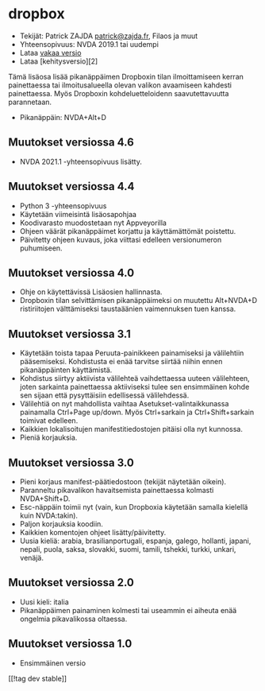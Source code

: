 # dropbox #

* Tekijät: Patrick ZAJDA <patrick@zajda.fr>, Filaos ja muut
* Yhteensopivuus: NVDA 2019.1 tai uudempi
* Lataa [vakaa versio][1]
* Lataa [kehitysversio][2]

Tämä lisäosa lisää pikanäppäimen Dropboxin tilan ilmoittamiseen kerran
painettaessa tai ilmoitusalueella olevan valikon avaamiseen kahdesti
painettaessa.  Myös Dropboxin kohdeluetteloidenn  saavutettavuutta
parannetaan.

* Pikanäppäin: NVDA+Alt+D


## Muutokset versiossa 4.6 ##

* NVDA 2021.1 -yhteensopivuus lisätty.

## Muutokset versiossa 4.4 ##

* Python 3 -yhteensopivuus
* Käytetään viimeisintä lisäosapohjaa
* Koodivarasto muodostetaan nyt Appveyorilla
* Ohjeen väärät pikanäppäimet korjattu ja käyttämättömät poistettu.
* Päivitetty ohjeen kuvaus, joka viittasi edelleen versionumeron puhumiseen.

## Muutokset versiossa 4.0 ##

* Ohje on käytettävissä Lisäosien hallinnasta.
* Dropboxin tilan selvittämisen pikanäppäimeksi on muutettu Alt+NVDA+D
  ristiriitojen välttämiseksi taustaäänien vaimennuksen tuen kanssa.

## Muutokset versiossa 3.1 ##

* Käytetään toista tapaa Peruuta-painikkeen painamiseksi ja välilehtiin
  pääsemiseksi. Kohdistusta ei enää tarvitse siirtää niihin ennen
  pikanäppäinten käyttämistä.
* Kohdistus siirtyy aktiivista välilehteä vaihdettaessa uuteen välilehteen,
  joten sarkainta painettaessa aktiiviseksi tulee sen ensimmäinen kohde sen
  sijaan että pysyttäisiin edellisessä välilehdessä.
* Välilehtiä on nyt mahdollista vaihtaa Asetukset-valintaikkunassa
  painamalla Ctrl+Page up/down. Myös Ctrl+sarkain ja Ctrl+Shift+sarkain
  toimivat edelleen.
* Kaikkien lokalisoitujen manifestitiedostojen pitäisi olla nyt kunnossa.
* Pieniä korjauksia.

## Muutokset versiossa 3.0 ##

* Pieni korjaus  manifest-päätiedostoon (tekijät näytetään oikein).
* Paranneltu pikavalikon havaitsemista painettaessa kolmasti NVDA+Shift+D.
* Esc-näppäin toimii nyt (vain, kun Dropboxia käytetään samalla kielellä
  kuin NVDA:takin).
* Paljon korjauksia koodiin.
* Kaikkien komentojen ohjeet lisätty/päivitetty.
* Uusia kieliä: arabia, brasilianportugali, espanja, galego, hollanti,
  japani, nepali, puola, saksa, slovakki, suomi, tamili, tshekki, turkki,
  unkari, venäjä.

## Muutokset versiossa 2.0 ##

* Uusi kieli: italia
* Pikanäppäimen painaminen kolmesti tai useammin ei aiheuta enää ongelmia
  pikavalikossa oltaessa.

## Muutokset versiossa 1.0 ##

* Ensimmäinen versio

[[!tag dev stable]]

[1]: https://github.com/ruifontes/dropbox/releases/download/2023.10.01/dropbox-2023.10.01.nvda-addon

